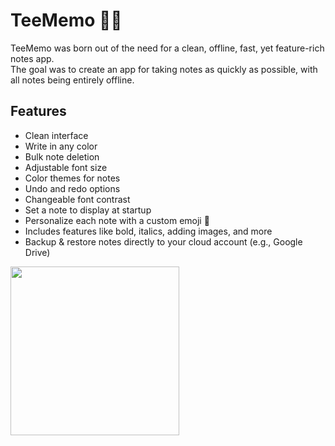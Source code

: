 # TeeMemo 📝🦉
TeeMemo was born out of the need for a clean, offline, fast, yet feature-rich notes app.  
The goal was to create an app for taking notes as quickly as possible, with all notes being entirely offline.
## Features
- Clean interface
- Write in any color
- Bulk note deletion
- Adjustable font size
- Color themes for notes
- Undo and redo options
- Changeable font contrast
- Set a note to display at startup
- Personalize each note with a custom emoji 🦉
- Includes features like bold, italics, adding images, and more
- Backup & restore notes directly to your cloud account (e.g., Google Drive)

<a href="https://play.google.com">
    <img src="https://user-images.githubusercontent.com/92587825/277521178-29b7e0ef-f81b-4353-be42-5c65f7d4cfbe.png" width="270">
</a>
